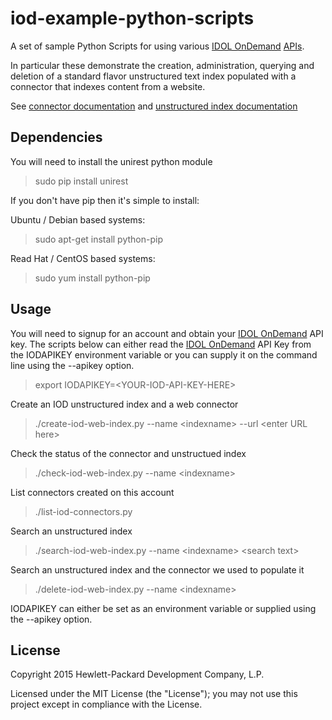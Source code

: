 # iod-example-python-scripts

A set of sample Python Scripts for using various [IDOL OnDemand](http://www.idolondemand.com) [APIs](https://www.idolondemand.com/developer/apis).  

In particular these demonstrate the creation, administration, querying and deletion of a standard flavor unstructured text index populated with a connector that indexes content from a website.

See [connector documentation](https://www.idolondemand.com/developer/apis/createconnector#overview) and [unstructured index documentation](https://www.idolondemand.com/developer/apis/createtextindex#overview)

## Dependencies

You will need to install the unirest python module

> sudo pip install unirest

If you don't have pip then it's simple to install:

Ubuntu / Debian based systems:

> sudo apt-get install python-pip

Read Hat / CentOS based systems:

> sudo yum install python-pip

## Usage

You will need to signup for an account and obtain your [IDOL OnDemand](http://www.idolondemand.com) API key.  The scripts below can either read the [IDOL OnDemand](http://www.idolondemand.com) API Key from the IODAPIKEY environment variable or you can supply it on the command line using the --apikey option.

> export IODAPIKEY=&lt;YOUR-IOD-API-KEY-HERE&gt;

Create an IOD unstructured index and a web connector
> ./create-iod-web-index.py --name &lt;indexname&gt; --url &lt;enter URL here&gt;

Check the status of the connector and unstructued index
> ./check-iod-web-index.py --name &lt;indexname&gt;

List connectors created on this account
> ./list-iod-connectors.py 

Search an unstructured index
> ./search-iod-web-index.py --name &lt;indexname&gt; &lt;search text&gt;

Search an unstructured index and the connector we used to populate it
> ./delete-iod-web-index.py --name &lt;indexname&gt;

IODAPIKEY can either be set as an environment variable or supplied using the --apikey option.

## License
Copyright 2015 Hewlett-Packard Development Company, L.P.

Licensed under the MIT License (the "License"); you may not use this project except in compliance with the License.


